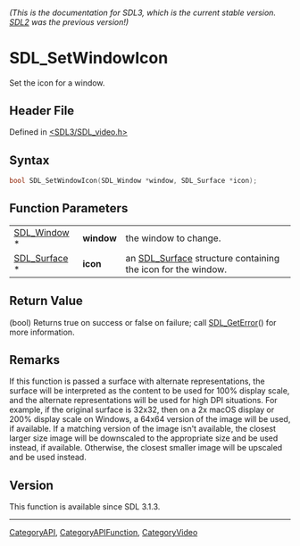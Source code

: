 ###### (This is the documentation for SDL3, which is the current stable version. [SDL2](https://wiki.libsdl.org/SDL2/) was the previous version!)
# SDL_SetWindowIcon

Set the icon for a window.

## Header File

Defined in [<SDL3/SDL_video.h>](https://github.com/libsdl-org/SDL/blob/main/include/SDL3/SDL_video.h)

## Syntax

```c
bool SDL_SetWindowIcon(SDL_Window *window, SDL_Surface *icon);
```

## Function Parameters

|                              |            |                                                                             |
| ---------------------------- | ---------- | --------------------------------------------------------------------------- |
| [SDL_Window](SDL_Window) *   | **window** | the window to change.                                                       |
| [SDL_Surface](SDL_Surface) * | **icon**   | an [SDL_Surface](SDL_Surface) structure containing the icon for the window. |

## Return Value

(bool) Returns true on success or false on failure; call
[SDL_GetError](SDL_GetError)() for more information.

## Remarks

If this function is passed a surface with alternate representations, the
surface will be interpreted as the content to be used for 100% display
scale, and the alternate representations will be used for high DPI
situations. For example, if the original surface is 32x32, then on a 2x
macOS display or 200% display scale on Windows, a 64x64 version of the
image will be used, if available. If a matching version of the image isn't
available, the closest larger size image will be downscaled to the
appropriate size and be used instead, if available. Otherwise, the closest
smaller image will be upscaled and be used instead.

## Version

This function is available since SDL 3.1.3.

----
[CategoryAPI](CategoryAPI), [CategoryAPIFunction](CategoryAPIFunction), [CategoryVideo](CategoryVideo)


